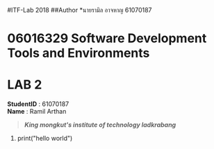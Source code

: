 #ITF-Lab 2018
##Author
*นายรามิล อาจหาญ 61070187


# 06016329 Software Development Tools and Environments  
  

# LAB 2  
  

**StudentID** : 61070187  
**Name** : Ramil Arthan  

>***King mongkut's institute of technology ladkrabang***
  
1. print("hello world")
